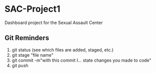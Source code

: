 # SAC-Project1
Dashboard project for the Sexual Assault Center

## Git Reminders
1. git status (see which files are added, staged, etc.)
2. git stage "file name"
3. git commit -m"with this commit I... state changes you made to code"
4. git push
